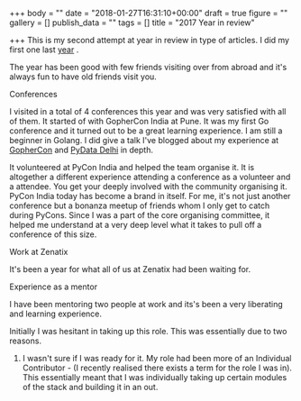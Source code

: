 +++
body = ""
date = "2018-01-27T16:31:10+00:00"
draft = true
figure = ""
gallery = []
publish_data = ""
tags = []
title = "2017 Year in review"

+++
This is my second attempt at year in review in type of articles. I did my first one last [year](https://medium.com/@priyankt68/2016-retrospective-798323add011) . 

The year has been good with few friends visiting over from abroad and it's always fun to have old friends visit you.

Conferences

I visited in a total of 4 conferences this year and was very satisfied with all of them. It started of with GopherCon India at Pune. It was my first Go conference and it turned out to be a great learning experience. I am still a beginner in Golang. I did give a talk I've blogged about my experience at [GopherCon](https://www.priyanktrivedi.org/blog/gopherconindia_2017_experience/) and [PyData Delhi](https://www.priyanktrivedi.org/blog/pydata-delhi-2017-recap/) in depth.

It volunteered at PyCon India and helped the team organise it. It is altogether a different experience attending a conference as a volunteer and a attendee. You get your deeply involved with the community organising it. PyCon India today has become a brand in itself. For me, it's not just another conference but a bonanza meetup of friends whom I only get to catch during PyCons. Since I was a part of the core organising committee, it helped me understand at a very deep level what it takes to pull off a conference of this size.

Work at Zenatix

It's been a year for what all of us at Zenatix had been waiting for.

Experience as a mentor

I have been mentoring two people at work and its's been a very liberating and learning experience.

Initially I was hesitant in taking up this role. This was essentially due to two reasons.

1. I wasn't sure if I was ready for it. My role had been more of an Individual Contributor - (I recently realised there exists a term for the role I was in). This essentially meant that I was individually taking up certain modules of the stack and building it in an out. 